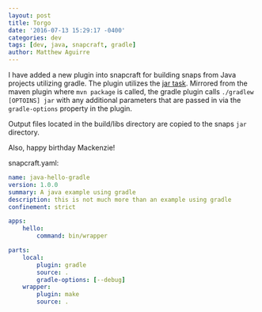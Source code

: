 ```yaml
---
layout: post
title: Torgo
date: '2016-07-13 15:29:17 -0400'
categories: dev
tags: [dev, java, snapcraft, gradle]
author: Matthew Aguirre
---
```


I have added a new plugin into snapcraft for building snaps from Java projects utilizing gradle.  The plugin utilizes the [jar task](https://docs.gradle.org/current/userguide/java_plugin.html#N15BFE).  Mirrored from the maven plugin where `mvn package` is called, the gradle plugin calls `./gradlew [OPTOINS] jar` with any additional parameters that are passed in via the `gradle-options` property in the plugin.

Output files located in the build/libs directory are copied to the snaps `jar` directory.

Also, happy birthday Mackenzie!

snapcraft.yaml:
```yaml
name: java-hello-gradle
version: 1.0.0
summary: A java example using gradle
description: this is not much more than an example using gradle
confinement: strict

apps:
    hello:
        command: bin/wrapper

parts:
    local:
        plugin: gradle
        source: .
        gradle-options: [--debug]
    wrapper:
        plugin: make
        source: .
```
